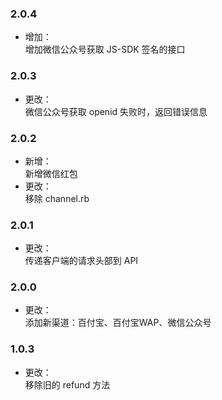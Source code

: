 ### 2.0.4
* 增加：<br>
增加微信公众号获取 JS-SDK 签名的接口

### 2.0.3
* 更改：<br>
微信公众号获取 openid 失败时，返回错误信息

### 2.0.2
* 新增：<br>
新增微信红包
* 更改：<br>
移除 channel.rb

### 2.0.1
* 更改：<br>
传递客户端的请求头部到 API

### 2.0.0
* 更改：<br>
添加新渠道：百付宝、百付宝WAP、微信公众号

### 1.0.3
* 更改：<br>
移除旧的 refund 方法